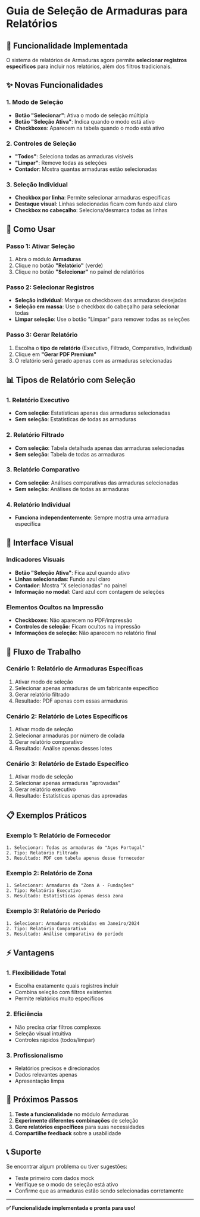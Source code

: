 # Guia de Seleção de Armaduras para Relatórios

## 🎯 Funcionalidade Implementada

O sistema de relatórios de Armaduras agora permite **selecionar registros específicos** para incluir nos relatórios, além dos filtros tradicionais.

## ✨ Novas Funcionalidades

### 1. **Modo de Seleção**
- **Botão "Selecionar"**: Ativa o modo de seleção múltipla
- **Botão "Seleção Ativa"**: Indica quando o modo está ativo
- **Checkboxes**: Aparecem na tabela quando o modo está ativo

### 2. **Controles de Seleção**
- **"Todos"**: Seleciona todas as armaduras visíveis
- **"Limpar"**: Remove todas as seleções
- **Contador**: Mostra quantas armaduras estão selecionadas

### 3. **Seleção Individual**
- **Checkbox por linha**: Permite selecionar armaduras específicas
- **Destaque visual**: Linhas selecionadas ficam com fundo azul claro
- **Checkbox no cabeçalho**: Seleciona/desmarca todas as linhas

## 🔧 Como Usar

### Passo 1: Ativar Seleção
1. Abra o módulo **Armaduras**
2. Clique no botão **"Relatório"** (verde)
3. Clique no botão **"Selecionar"** no painel de relatórios

### Passo 2: Selecionar Registros
- **Seleção individual**: Marque os checkboxes das armaduras desejadas
- **Seleção em massa**: Use o checkbox do cabeçalho para selecionar todas
- **Limpar seleção**: Use o botão "Limpar" para remover todas as seleções

### Passo 3: Gerar Relatório
1. Escolha o **tipo de relatório** (Executivo, Filtrado, Comparativo, Individual)
2. Clique em **"Gerar PDF Premium"**
3. O relatório será gerado apenas com as armaduras selecionadas

## 📊 Tipos de Relatório com Seleção

### 1. **Relatório Executivo**
- **Com seleção**: Estatísticas apenas das armaduras selecionadas
- **Sem seleção**: Estatísticas de todas as armaduras

### 2. **Relatório Filtrado**
- **Com seleção**: Tabela detalhada apenas das armaduras selecionadas
- **Sem seleção**: Tabela de todas as armaduras

### 3. **Relatório Comparativo**
- **Com seleção**: Análises comparativas das armaduras selecionadas
- **Sem seleção**: Análises de todas as armaduras

### 4. **Relatório Individual**
- **Funciona independentemente**: Sempre mostra uma armadura específica

## 🎨 Interface Visual

### Indicadores Visuais
- **Botão "Seleção Ativa"**: Fica azul quando ativo
- **Linhas selecionadas**: Fundo azul claro
- **Contador**: Mostra "X selecionadas" no painel
- **Informação no modal**: Card azul com contagem de seleções

### Elementos Ocultos na Impressão
- **Checkboxes**: Não aparecem no PDF/impressão
- **Controles de seleção**: Ficam ocultos na impressão
- **Informações de seleção**: Não aparecem no relatório final

## 🔄 Fluxo de Trabalho

### Cenário 1: Relatório de Armaduras Específicas
1. Ativar modo de seleção
2. Selecionar apenas armaduras de um fabricante específico
3. Gerar relatório filtrado
4. Resultado: PDF apenas com essas armaduras

### Cenário 2: Relatório de Lotes Específicos
1. Ativar modo de seleção
2. Selecionar armaduras por número de colada
3. Gerar relatório comparativo
4. Resultado: Análise apenas desses lotes

### Cenário 3: Relatório de Estado Específico
1. Ativar modo de seleção
2. Selecionar apenas armaduras "aprovadas"
3. Gerar relatório executivo
4. Resultado: Estatísticas apenas das aprovadas

## 📋 Exemplos Práticos

### Exemplo 1: Relatório de Fornecedor
```
1. Selecionar: Todas as armaduras do "Aços Portugal"
2. Tipo: Relatório Filtrado
3. Resultado: PDF com tabela apenas desse fornecedor
```

### Exemplo 2: Relatório de Zona
```
1. Selecionar: Armaduras da "Zona A - Fundações"
2. Tipo: Relatório Executivo
3. Resultado: Estatísticas apenas dessa zona
```

### Exemplo 3: Relatório de Período
```
1. Selecionar: Armaduras recebidas em Janeiro/2024
2. Tipo: Relatório Comparativo
3. Resultado: Análise comparativa do período
```

## ⚡ Vantagens

### 1. **Flexibilidade Total**
- Escolha exatamente quais registros incluir
- Combina seleção com filtros existentes
- Permite relatórios muito específicos

### 2. **Eficiência**
- Não precisa criar filtros complexos
- Seleção visual intuitiva
- Controles rápidos (todos/limpar)

### 3. **Profissionalismo**
- Relatórios precisos e direcionados
- Dados relevantes apenas
- Apresentação limpa

## 🚀 Próximos Passos

1. **Teste a funcionalidade** no módulo Armaduras
2. **Experimente diferentes combinações** de seleção
3. **Gere relatórios específicos** para suas necessidades
4. **Compartilhe feedback** sobre a usabilidade

## 📞 Suporte

Se encontrar algum problema ou tiver sugestões:
- Teste primeiro com dados mock
- Verifique se o modo de seleção está ativo
- Confirme que as armaduras estão sendo selecionadas corretamente

---

**✅ Funcionalidade implementada e pronta para uso!**

